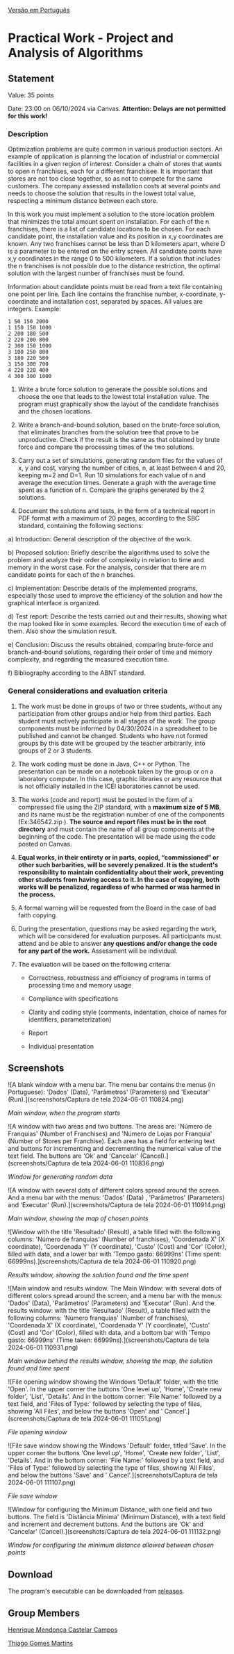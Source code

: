 [Versão em Português](README.md)

# Practical Work - Project and Analysis of Algorithms

## Statement

Value: 35 points

Date: 23:00 on 06/10/2024 via Canvas. **Attention: Delays are not permitted for this work!**

### Description

Optimization problems are quite common in various production sectors. An example of application is planning the location of industrial or commercial facilities in a given region of interest. Consider a chain of stores that wants to open n franchises, each for a different franchisee. It is important that stores are not too close together, so as not to compete for the same customers. The company assessed installation costs at several points and needs to choose the solution that results in the lowest total value, respecting a minimum distance between each store.

In this work you must implement a solution to the store location problem that minimizes the total amount spent on installation. For each of the n franchises, there is a list of candidate locations to be chosen. For each candidate point, the installation value and its position in x,y coordinates are known. Any two franchises cannot be less than D kilometers apart, where D is a parameter to be entered on the entry screen. All candidate points have x,y coordinates in the range 0 to 500 kilometers. If a solution that includes the n franchises is not possible due to the distance restriction, the optimal solution with the largest number of franchises must be found.

Information about candidate points must be read from a text file containing one point per line. Each line contains the franchise number, x-coordinate, y-coordinate and installation cost, separated by spaces. All values are integers. Example:

```
1 50 150 2000
1 150 150 1000
2 200 180 500
2 220 200 800
2 300 150 1000
3 100 250 800
3 180 220 500
3 150 300 700
4 220 220 400
4 300 300 1000
```

1. Write a brute force solution to generate the possible solutions and choose the one that leads to the lowest total installation value. The program must graphically show the layout of the candidate franchises and the chosen locations.

2. Write a branch-and-bound solution, based on the brute-force solution, that eliminates branches from the solution tree that prove to be unproductive. Check if the result is the same as that obtained by brute force and compare the processing times of the two solutions.

3. Carry out a set of simulations, generating random files for the values of x, y and cost, varying the number of cities, n, at least between 4 and 20, keeping m=2 and D=1. Run 10 simulations for each value of n and average the execution times. Generate a graph with the average time spent as a function of n. Compare the graphs generated by the 2 solutions.

4. Document the solutions and tests, in the form of a technical report in PDF format with a maximum of 20 pages, according to the SBC standard, containing the following sections:

a) Introduction: General description of the objective of the work.

b) Proposed solution: Briefly describe the algorithms used to solve the problem and analyze their order of complexity in relation to time and memory in the worst case. For the analysis, consider that there are m candidate points for each of the n branches.

c) Implementation: Describe details of the implemented programs, especially those used to improve the efficiency of the solution and how the graphical interface is organized.

d) Test report: Describe the tests carried out and their results, showing what the map looked like in some examples. Record the execution time of each of them. Also show the simulation result.

e) Conclusion: Discuss the results obtained, comparing brute-force and branch-and-bound solutions, regarding their order of time and memory complexity, and regarding the measured execution time.

f) Bibliography according to the ABNT standard.

### General considerations and evaluation criteria

1. The work must be done in groups of two or three students, without any participation from other groups and/or help from third parties. Each student must actively participate in all stages of the work. The group components must be informed by 04/30/2024 in a spreadsheet to be published and cannot be changed. Students who have not formed groups by this date will be grouped by the teacher arbitrarily, into groups of 2 or 3 students.

2. The work coding must be done in Java, C++ or Python. The presentation can be made on a notebook taken by the group or on a laboratory computer. In this case, graphic libraries or any resource that is not officially installed in the ICEI laboratories cannot be used.

3. The works (code and report) must be posted in the form of a compressed file using the ZIP standard, with a **maximum size of 5 MB**, and its name must be the registration number of one of the components (Ex:346542.zip ). **The source and report files must be in the root directory** and must contain the name of all group components at the beginning of the code. The presentation will be made using the code posted on Canvas.

4. **Equal works, in their entirety or in parts, copied, “commissioned” or other such barbarities, will be severely penalized. It is the student's responsibility to maintain confidentiality about their work, preventing other students from having access to it. In the case of copying, both works will be penalized, regardless of who harmed or was harmed in the process.**

5. A formal warning will be requested from the Board in the case of bad faith copying.

6. During the presentation, questions may be asked regarding the work, which will be considered for evaluation purposes. All participants must attend and be able to answer **any questions and/or change the code for any part of the work.** Assessment will be individual.

7. The evaluation will be based on the following criteria:

   * Correctness, robustness and efficiency of programs in terms of processing time and memory usage

   * Compliance with specifications

   * Clarity and coding style (comments, indentation, choice of names for identifiers, parameterization)

   * Report

   * Individual presentation

## Screenshots

![A blank window with a menu bar. The menu bar contains the menus (in Portuguese): 'Dados' (Data), 'Parâmetros' (Parameters) and 'Executar' (Run).](screenshots/Captura de tela 2024-06-01 110824.png)

*Main window, when the program starts*

![A window with two areas and two buttons. The areas are: 'Número de Franquias' (Number of Franchises) and 'Número de Lojas por Franquia' (Number of Stores per Franchise). Each area has a field for entering text and buttons for incrementing and decrementing the numerical value of the text field. The buttons are 'Ok' and 'Cancelar' (Cancel).](screenshots/Captura de tela 2024-06-01 110836.png)

*Window for generating random data*

![A window with several dots of different colors spread around the screen. And a menu bar with the menus: 'Dados' (Data) , 'Parâmetros' (Parameters) and 'Executar' (Run).](screenshots/Captura de tela 2024-06-01 110914.png)

*Main window, showing the map of chosen points*

![Window with the title 'Resultado' (Result), a table filled with the following columns: 'Número de franquias' (Number of franchises), 'Coordenada X' (X coordinate), 'Coordenada Y' (Y coordinate), 'Custo' (Cost) and 'Cor' (Color), filled with data, and a lower bar with 'Tempo gasto: 66999ns' (Time spent: 66999ns).](screenshots/Captura de tela 2024-06-01 110920.png)

*Results window, showing the solution found and the time spent*

![Main window and results window. The Main Window: with several dots of different colors spread around the screen; and a menu bar with the menus: 'Dados' (Data), 'Parâmetros' (Parameters) and 'Executar' (Run). And the results window: with the title 'Resultado' (Result), a table filled with the following columns: 'Número franquias' (Number of franchises), 'Coordenada X' (X coordinate), 'Coordenada Y' (Y coordinate), 'Custo' (Cost) and 'Cor' (Color), filled with data, and a bottom bar with 'Tempo gasto: 66999ns' (Time taken: 66999ns).](screenshots/Captura de tela 2024-06-01 110931.png)

*Main window behind the results window, showing the map, the
solution found and time spent*

![File opening window showing the Windows 'Default' folder, with the title 'Open'. In the upper corner the buttons 'One level up', 'Home', 'Create new folder', 'List', 'Details'. And in the bottom corner: 'File Name:' followed by a text field, and 'Files of Type:' followed by selecting the type of files, showing 'All Files', and below the buttons 'Open' and ' Cancel'.](screenshots/Captura de tela 2024-06-01 111051.png)

*File opening window*

![File save window showing the Windows 'Default' folder, titled 'Save'. In the upper corner the buttons 'One level up', 'Home', 'Create new folder', 'List', 'Details'. And in the bottom corner: 'File Name:' followed by a text field, and 'Files of Type:' followed by selecting the type of files, showing 'All Files', and below the buttons 'Save' and ' Cancel'.](screenshots/Captura de tela 2024-06-01 111107.png)

*File save window*

![Window for configuring the Minimum Distance, with one field and two buttons. The field is 'Distância Mínima' (Minimum Distance), with a text field and increment and decrement buttons. And the buttons are 'Ok' and 'Cancelar' (Cancel).](screenshots/Captura de tela 2024-06-01 111132.png)

*Window for configuring the minimum distance allowed between
chosen points*

## Download

The program's executable can be downloaded from [releases](https://github.com/Henriquemcc/Trabalho_Pratico_-_Projeto_e_Analise_de_Algoritmos_-_2024-1/releases).

## Group Members

[Henrique Mendonça Castelar Campos](https://github.com/Henriquemcc)

[Thiago Gomes Martins](https://github.com/Thi23gm)